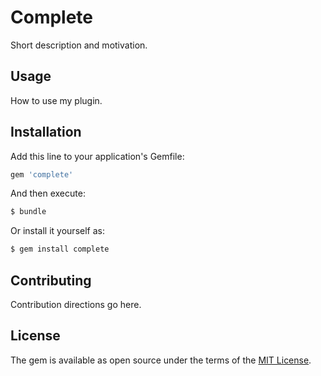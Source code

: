 # Complete
Short description and motivation.

## Usage
How to use my plugin.

## Installation
Add this line to your application's Gemfile:

```ruby
gem 'complete'
```

And then execute:
```bash
$ bundle
```

Or install it yourself as:
```bash
$ gem install complete
```

## Contributing
Contribution directions go here.

## License
The gem is available as open source under the terms of the [MIT License](https://opensource.org/licenses/MIT).
